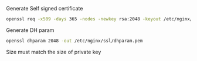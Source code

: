 Generate Self signed certificate
```bash
openssl req -x509 -days 365 -nodes -newkey rsa:2048 -keyout /etc/nginx/ssl/self.key -out /etc/nginx/ssl/self.crt
```
Generate DH param
```bash
openssl dhparam 2048 -out /etc/nginx/ssl/dhparam.pem
```
Size must match the size of private key
